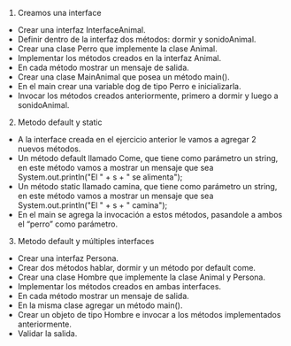 1. Creamos una interface 
  - Crear una interfaz InterfaceAnimal.
  - Definir dentro de la interfaz dos métodos: dormir y sonidoAnimal.
  - Crear una clase Perro que implemente la clase Animal.
  - Implementar los métodos creados en la interfaz Animal.
  - En cada método mostrar un mensaje de salida.
  - Crear una clase MainAnimal que posea un método main().
  - En el main crear una variable dog de tipo Perro e inicializarla.
  - Invocar los métodos creados anteriormente, primero a dormir y luego a sonidoAnimal.

2. Metodo default y static 
  - A la interface creada en el ejercicio anterior le vamos a agregar 2 nuevos métodos.
  - Un método default llamado Come, que tiene como parámetro un string, en este método vamos a mostrar un mensaje que sea System.out.println("El " + s + " se alimenta");
  - Un método static llamado camina, que tiene como parámetro un string, en este método vamos a mostrar un mensaje que sea System.out.println("El " + s + " camina");
  - En el main se agrega la invocación a estos métodos, pasandole a ambos el “perro” como parámetro.

3. Metodo default y múltiples interfaces 
  - Crear una interfaz Persona.
  - Crear dos métodos hablar, dormir y un método por default come.
  - Crear una clase Hombre que implemente la clase Animal y Persona.
  - Implementar los métodos creados en ambas interfaces.
  - En cada método mostrar un mensaje de salida.
  - En la misma clase agregar un método main().
  - Crear un objeto de tipo Hombre e invocar a los métodos implementados anteriormente.
  - Validar la salida.


